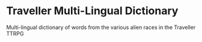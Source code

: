 # Traveller Multi-Lingual Dictionary

Multi-lingual dictionary of words from the various alien races in the Traveller TTRPG
